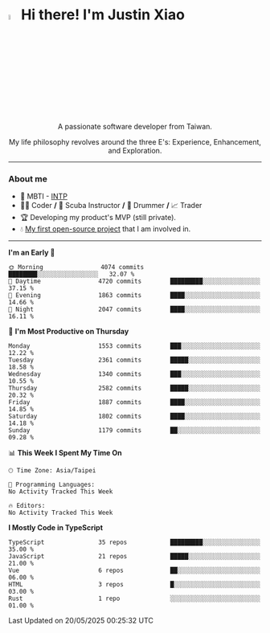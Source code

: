 # <img src="https://media.giphy.com/media/hvRJCLFzcasrR4ia7z/giphy.gif" width="5%">Hi there! I'm Justin Xiao
<p align="center">A passionate software developer from Taiwan.  </p>
<p align="center">My life philosophy revolves around the three E's: Experience, Enhancement, and Exploration.</p>

---
### About me
- 👀 MBTI - [INTP](https://www.16personalities.com/intp-personality)
- 👨‍💻 Coder **/** 🤿 Scuba Instructor **/** 🥁 Drummer **/** 📈 Trader
- 🏆 Developing my product's MVP (still private).
- 💧 [My first open-source project](https://github.com/Game-as-a-Service/Game-Lobby-Web) that I am involved in.

---
<!--START_SECTION:waka-->
**I'm an Early 🐤** 

```text
🌞 Morning                4074 commits        ████████░░░░░░░░░░░░░░░░░   32.07 % 
🌆 Daytime                4720 commits        █████████░░░░░░░░░░░░░░░░   37.15 % 
🌃 Evening                1863 commits        ████░░░░░░░░░░░░░░░░░░░░░   14.66 % 
🌙 Night                  2047 commits        ████░░░░░░░░░░░░░░░░░░░░░   16.11 % 
```
📅 **I'm Most Productive on Thursday** 

```text
Monday                   1553 commits        ███░░░░░░░░░░░░░░░░░░░░░░   12.22 % 
Tuesday                  2361 commits        █████░░░░░░░░░░░░░░░░░░░░   18.58 % 
Wednesday                1340 commits        ███░░░░░░░░░░░░░░░░░░░░░░   10.55 % 
Thursday                 2582 commits        █████░░░░░░░░░░░░░░░░░░░░   20.32 % 
Friday                   1887 commits        ████░░░░░░░░░░░░░░░░░░░░░   14.85 % 
Saturday                 1802 commits        ████░░░░░░░░░░░░░░░░░░░░░   14.18 % 
Sunday                   1179 commits        ██░░░░░░░░░░░░░░░░░░░░░░░   09.28 % 
```


📊 **This Week I Spent My Time On** 

```text
🕑︎ Time Zone: Asia/Taipei

💬 Programming Languages: 
No Activity Tracked This Week

🔥 Editors: 
No Activity Tracked This Week
```

**I Mostly Code in TypeScript** 

```text
TypeScript               35 repos            █████████░░░░░░░░░░░░░░░░   35.00 % 
JavaScript               21 repos            █████░░░░░░░░░░░░░░░░░░░░   21.00 % 
Vue                      6 repos             ██░░░░░░░░░░░░░░░░░░░░░░░   06.00 % 
HTML                     3 repos             █░░░░░░░░░░░░░░░░░░░░░░░░   03.00 % 
Rust                     1 repo              ░░░░░░░░░░░░░░░░░░░░░░░░░   01.00 % 
```




 Last Updated on 20/05/2025 00:25:32 UTC
<!--END_SECTION:waka-->

